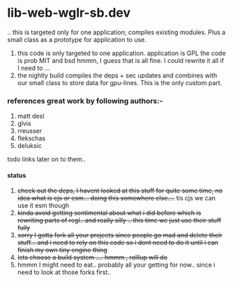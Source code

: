 # lib-web-wglr-sb.dev
.. this is targeted only for one application; compiles existing modules. Plus a small class as a prototype for application to use.

1) this code is only targeted to one application. application is GPL the code is prob MIT and bsd hmmm, I guess that is all fine. I could rewrite it all if I need to ... 
2) the nightly build compiles the deps + sec updates and combines with our small class to store data for gpu-lines. This is the only custom part. 

### references great work by following authors:-

1) matt desl
2) glvis
3) rreusser
4) flekschas
5) deluksic

todo links later on to them.. 

#### status

1) ~~check out the deps, I havent looked at this stuff for quite some time, no idea what is cjs or esm... doing this somewhere else....~~ tis cjs we can use it esm though
2) ~~kinda avoid getting sentimental about what i did before which is rewriting parts of regl.. and really silly .. this time we just use their stuff fully~~
3) ~~sorry I gotta fork all your projects since people go mad and delete their stuff...  and i need to rely on this code so i dont need to do it until i can finish my own tiny engine thing~~
4) ~~lets choose a build system .... hmmm , rolllup will do~~
6) hmmm I might need to eat.. probably all your getting for now.. since i need to look at those forks first.. 
